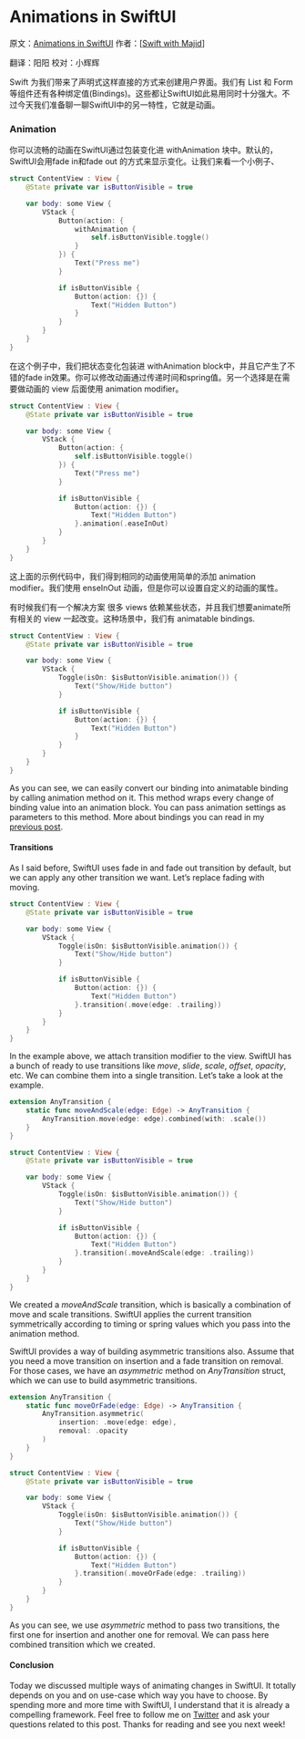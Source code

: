 # Animations in SwiftUI

原文：[Animations in SwiftUI](https://swiftwithmajid.com/2019/06/26/animations-in-swiftui/) 作者：[[Swift with Majid](https://swiftwithmajid.com/)]

翻译：阳阳    校对：小辉辉

Swift 为我们带来了声明式这样直接的方式来创建用户界面。我们有 List 和 Form 等组件还有各种绑定值(Bindings)。这些都让SwiftUI如此易用同时十分强大。不过今天我们准备聊一聊SwiftUI中的另一特性，它就是动画。

### Animation

你可以流畅的动画在SwiftUI通过包装变化进 withAnimation 块中。默认的，SwiftUI会用fade in和fade out 的方式来显示变化。让我们来看一个小例子、

```swift
struct ContentView : View {
    @State private var isButtonVisible = true

    var body: some View {
        VStack {
            Button(action: {
                withAnimation {
                    self.isButtonVisible.toggle()
                }
            }) {
                Text("Press me")
            }

            if isButtonVisible {
                Button(action: {}) {
                    Text("Hidden Button")
                }
            }
        }
    }
}
```

在这个例子中，我们把状态变化包装进 withAnimation block中，并且它产生了不错的fade in效果。你可以修改动画通过传递时间和spring值。另一个选择是在需要做动画的 view 后面使用 animation modifier。

```swift
struct ContentView : View {
    @State private var isButtonVisible = true

    var body: some View {
        VStack {
            Button(action: {
                self.isButtonVisible.toggle()
            }) {
                Text("Press me")
            }

            if isButtonVisible {
                Button(action: {}) {
                    Text("Hidden Button")
                }.animation(.easeInOut)
            }
        }
    }
}
```

这上面的示例代码中，我们得到相同的动画使用简单的添加 animation modifier。我们使用 enseInOut 动画，但是你可以设置自定义的动画的属性。

有时候我们有一个解决方案 很多 views 依赖某些状态，并且我们想要animate所有相关的  view 一起改变。这种场景中，我们有 animatable bindings.

```swift
struct ContentView : View {
    @State private var isButtonVisible = true

    var body: some View {
        VStack {
            Toggle(isOn: $isButtonVisible.animation()) {
                Text("Show/Hide button")
            }

            if isButtonVisible {
                Button(action: {}) {
                    Text("Hidden Button")
                }
            }
        }
    }
}
```

As you can see, we can easily convert our binding into animatable binding by calling animation method on it. This method wraps every change of binding value into an animation block. You can pass animation settings as parameters to this method. More about bindings you can read in my [previous post](https://swiftwithmajid.com/2019/06/12/understanding-property-wrappers-in-swiftui).

#### Transitions

As I said before, SwiftUI uses fade in and fade out transition by default, but we can apply any other transition we want. Let’s replace fading with moving.

```swift
struct ContentView : View {
    @State private var isButtonVisible = true

    var body: some View {
        VStack {
            Toggle(isOn: $isButtonVisible.animation()) {
                Text("Show/Hide button")
            }

            if isButtonVisible {
                Button(action: {}) {
                    Text("Hidden Button")
                }.transition(.move(edge: .trailing))
            }
        }
    }
}
```

In the example above, we attach transition modifier to the view. SwiftUI has a bunch of ready to use transitions like *move*, *slide*, *scale*, *offset*, *opacity*, etc. We can combine them into a single transition. Let’s take a look at the example.

```swift
extension AnyTransition {
    static func moveAndScale(edge: Edge) -> AnyTransition {
        AnyTransition.move(edge: edge).combined(with: .scale())
    }
}

struct ContentView : View {
    @State private var isButtonVisible = true

    var body: some View {
        VStack {
            Toggle(isOn: $isButtonVisible.animation()) {
                Text("Show/Hide button")
            }

            if isButtonVisible {
                Button(action: {}) {
                    Text("Hidden Button")
                }.transition(.moveAndScale(edge: .trailing))
            }
        }
    }
}
```

We created a *moveAndScale* transition, which is basically a combination of move and scale transitions. SwiftUI applies the current transition symmetrically according to timing or spring values which you pass into the animation method.

SwiftUI provides a way of building asymmetric transitions also. Assume that you need a move transition on insertion and a fade transition on removal. For those cases, we have an *asymmetric* method on *AnyTransition* struct, which we can use to build asymmetric transitions.

```swift
extension AnyTransition {
    static func moveOrFade(edge: Edge) -> AnyTransition {
        AnyTransition.asymmetric(
            insertion: .move(edge: edge),
            removal: .opacity
        )
    }
}

struct ContentView : View {
    @State private var isButtonVisible = true

    var body: some View {
        VStack {
            Toggle(isOn: $isButtonVisible.animation()) {
                Text("Show/Hide button")
            }

            if isButtonVisible {
                Button(action: {}) {
                    Text("Hidden Button")
                }.transition(.moveOrFade(edge: .trailing))
            }
        }
    }
}
```

As you can see, we use *asymmetric* method to pass two transitions, the first one for insertion and another one for removal. We can pass here combined transition which we created.

#### Conclusion

Today we discussed multiple ways of animating changes in SwiftUI. It totally depends on you and on use-case which way you have to choose. By spending more and more time with SwiftUI, I understand that it is already a compelling framework. Feel free to follow me on [Twitter](https://twitter.com/mecid) and ask your questions related to this post. Thanks for reading and see you next week!